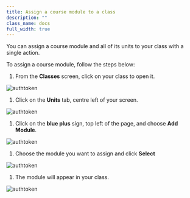 ```yaml
---
title: Assign a course module to a class
description: ""
class_name: docs
full_width: true
---
```



You can assign a course module and all of its units to your class with a single action.

To assign a course module, follow the steps below:

1. From the **Classes** screen, click on your class to open it. 
<img alt="authtoken" src="/img/docs/manage_classes/year_10_class.png" class="simple"/>

1.  Click on the **Units** tab, centre left of your screen.
<img alt="authtoken" src="/img/docs/manage_classes/units_tab.png" class="simple"/>

1. Click on the **blue plus** sign, top left of the page, and choose **Add Module**.
<img alt="authtoken" src="/img/docs/manage_classes/blue_plus.png" class="simple"/>

1. Choose the module you want to assign and click **Select** 
<img alt="authtoken" src="/img/docs/manage_classes/assigning_cm_content/select_module.png" class="simple"/>

1. The module will appear in your class. 
<img alt="authtoken" src="/img/docs/manage_classes/assigning_cm_content/module_in_class.png" class="simple"/>
 

